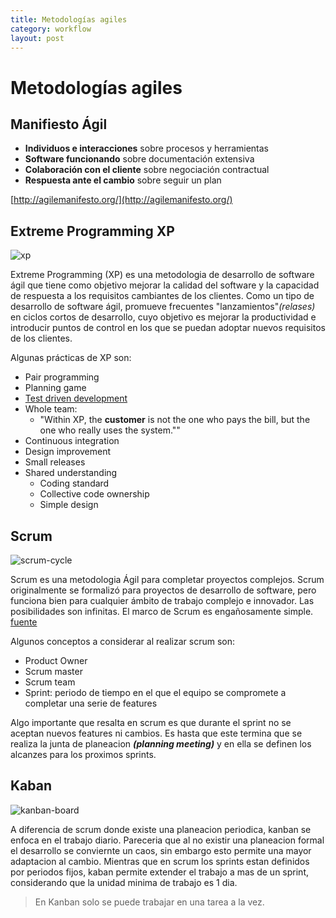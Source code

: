 ```yaml
---
title: Metodologías agiles
category: workflow
layout: post
---
```


# Metodologías agiles

## Manifiesto Ágil

- **Individuos e interacciones** sobre procesos y herramientas
- **Software funcionando** sobre documentación extensiva
- **Colaboración con el cliente** sobre negociación contractual
- **Respuesta ante el cambio** sobre seguir un plan


[http://agilemanifesto.org/](http://agilemanifesto.org/)

## Extreme Programming XP
![xp](https://upload.wikimedia.org/wikipedia/commons/thumb/8/84/Extreme_Programming.svg/367px-Extreme_Programming.svg.png)

Extreme Programming (XP) es una metodologia de desarrollo de software ágil que tiene como objetivo mejorar la calidad del software y la capacidad de respuesta a los requisitos cambiantes de los clientes. Como un tipo de desarrollo de software ágil, promueve frecuentes "lanzamientos"*(relases)* en ciclos cortos de desarrollo, cuyo objetivo es mejorar la productividad e introducir puntos de control en los que se puedan adoptar nuevos requisitos de los clientes.

Algunas prácticas de XP son:
  * Pair programming
  * Planning game
  * [Test driven development](https://github.com/iOSLabUNAM/diplomado/wiki/TDD)
  * Whole team:
     - "Within XP, the **customer** is not the one who pays the bill, but the one who really uses the system.""
  * Continuous integration
  * Design improvement
  * Small releases
  * Shared understanding
    - Coding standard
    - Collective code ownership
    - Simple design

## Scrum

![scrum-cycle](https://cdn.evbuc.com/eventlogos/45795285/scrumframework2000x1000.png)

Scrum es una metodologia Ágil para completar proyectos complejos. Scrum originalmente se formalizó para proyectos de desarrollo de software, pero funciona bien para cualquier ámbito de trabajo complejo e innovador. Las posibilidades son infinitas. El marco de Scrum es engañosamente simple. [fuente](https://www.scrumalliance.org/why-scrum)

Algunos conceptos a considerar al realizar scrum son:
  * Product Owner
  * Scrum master
  * Scrum team
  * Sprint: periodo de tiempo en el que el equipo se compromete a completar una serie de features

Algo importante que resalta en scrum es que durante el sprint no se aceptan nuevos features ni cambios. Es hasta que este termina que se realiza la junta de planeacion ***(planning meeting)*** y en ella se definen los alcanzes para los proximos sprints.

## Kaban

![kanban-board](https://d2t79q9g75enw7.cloudfront.net/wp-content/uploads/2016/10/kanban-board.png)

A diferencia de scrum donde existe una planeacion periodica, kanban se enfoca en el trabajo diario. Pareceria que al no existir una planeacion formal el desarrollo se conviernte un caos, sin embargo esto permite una mayor adaptacion al cambio. Mientras que en scrum los sprints estan definidos por periodos fijos, kaban permite extender el trabajo a mas de un sprint, considerando que la unidad minima de trabajo es 1 dia.

> En Kanban solo se puede trabajar en una tarea a la vez.
